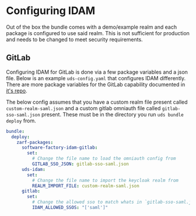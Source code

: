 # Configuring IDAM

Out of the box the bundle comes with a demo/example realm and each package is configured to use said realm. This is not sufficient for production and needs to be changed to meet security requirements.

## GitLab

Configuring IDAM for GitLab is done via a few package variables and a json file. Below is an example `uds-config.yaml` that configures IDAM differently. There are more package variables for the GitLab capability documented in [it's repo](https://github.com/defenseunicorns/uds-capability-gitlab/blob/main/docs/idam.md).

The below config assumes that you have a custom realm file present called `custom-realm-saml.json` and a custom gitlab omniauth file called `gitlab-sso-saml.json` present. These must be in the directory you run `uds bundle deploy` from.

```yaml
bundle:
  deploy:
    zarf-packages:
      software-factory-idam-gitlab:
        set:
          # Change the file name to load the omniauth config from
          GITLAB_SSO_JSON: gitlab-sso-saml.json
      uds-idam:
        set:
          # Change the file name to import the keycloak realm from
          REALM_IMPORT_FILE: custom-realm-saml.json
      gitlab:
        set:
          # Change the allowed sso to match whats in `gitlab-sso-saml.json`
          IDAM_ALLOWED_SSOS: "['saml']"
```
